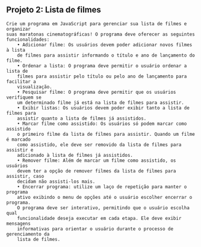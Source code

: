 ## Projeto 2: Lista de filmes

    Crie um programa em JavaScript para gerenciar sua lista de filmes e organizar
    suas maratonas cinematográficas! O programa deve oferecer as seguintes
    funcionalidades:
        • Adicionar filme: Os usuários devem poder adicionar novos filmes à lista
        de filmes para assistir informando o título e ano de lançamento do filme.
        • Ordenar a lista: O programa deve permitir o usuário ordenar a lista de
        filmes para assistir pelo título ou pelo ano de lançamento para facilitar a
        visualização.
        • Pesquisar filme: O programa deve permitir que os usuários verifiquem se
        um determinado filme já está na lista de filmes para assistir.
        • Exibir listas: Os usuários devem poder exibir tanto a lista de filmes para
        assistir quanto a lista de filmes já assistidos.
        • Marcar filme como assistido: Os usuários só podem marcar como assistido
        o primeiro filme da lista de filmes para assistir. Quando um filme é marcado
        como assistido, ele deve ser removido da lista de filmes para assistir e
        adicionado à lista de filmes já assistidos.
        • Remover filme: Além de marcar um filme como assistido, os usuários
        devem ter a opção de remover filmes da lista de filmes para assistir, caso
        decidam não assisti-los mais.
        • Encerrar programa: utilize um laço de repetição para manter o programa
        ativo exibindo o menu de opções até o usuário escolher encerrar o programa.
        O programa deve ser interativo, permitindo que o usuário escolha qual
        funcionalidade deseja executar em cada etapa. Ele deve exibir mensagens
        informativas para orientar o usuário durante o processo de gerenciamento da
        lista de filmes.